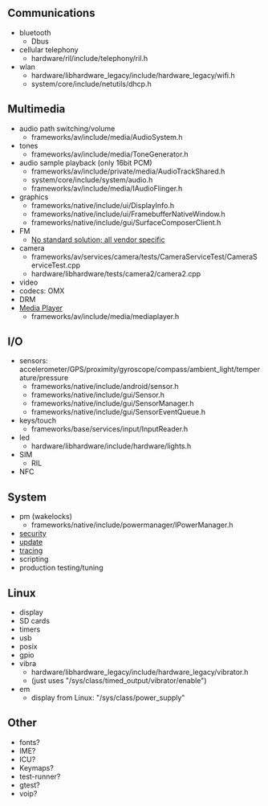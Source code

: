 ## Communications
   * bluetooth
      * Dbus
   * cellular telephony
      * hardware/ril/include/telephony/ril.h
   * wlan
      * hardware/libhardware_legacy/include/hardware_legacy/wifi.h
      * system/core/include/netutils/dhcp.h

## Multimedia
   * audio path switching/volume
      * frameworks/av/include/media/AudioSystem.h
   * tones
      * frameworks/av/include/media/ToneGenerator.h
   * audio sample playback (only 16bit PCM)
      * frameworks/av/include/private/media/AudioTrackShared.h
      * system/core/include/system/audio.h
      * frameworks/av/include/media/IAudioFlinger.h
   * graphics
      * frameworks/native/include/ui/DisplayInfo.h
      * frameworks/native/include/ui/FramebufferNativeWindow.h
      * frameworks/native/include/gui/SurfaceComposerClient.h
   * FM
      * [No standard solution; all vendor specific](https://groups.google.com/forum/?fromgroups=#!topic/android-porting/qs_XHukOuyg)
   * camera
      * frameworks/av/services/camera/tests/CameraServiceTest/CameraServiceTest.cpp
      * hardware/libhardware/tests/camera2/camera2.cpp
   * video
   * codecs: OMX
   * DRM
   * [Media Player](http://developer.android.com/reference/android/media/MediaPlayer.html)
      * frameworks/av/include/media/mediaplayer.h

## I/O
   * sensors: accelerometer/GPS/proximity/gyroscope/compass/ambient_light/temperature/pressure
      * frameworks/native/include/android/sensor.h
      * frameworks/native/include/gui/Sensor.h
      * frameworks/native/include/gui/SensorManager.h
      * frameworks/native/include/gui/SensorEventQueue.h
   * keys/touch
      * frameworks/base/services/input/InputReader.h
   * led
      * hardware/libhardware/include/hardware/lights.h
   * SIM
      * RIL
   * NFC

## System
   * pm (wakelocks)
      * frameworks/native/include/powermanager/IPowerManager.h
   * [security](http://source.android.com/tech/security/index.html)
   * [update](http://www.csee.usf.edu/~nsamteladze/res/projects/research/delta/lcn-paper.pdf)
   * [tracing](http://elinux.org/Android_Logging_System)
   * scripting
   * production testing/tuning

## Linux
   * display
   * SD cards
   * timers
   * usb
   * posix
   * gpio
   * vibra
      * hardware/libhardware_legacy/include/hardware_legacy/vibrator.h
      * (just uses "/sys/class/timed_output/vibrator/enable")
   * em
      * display from Linux: "/sys/class/power_supply"

## Other
   * fonts?
   * IME?
   * ICU?
   * Keymaps?
   * test-runner?
   * gtest?
   * voip?

